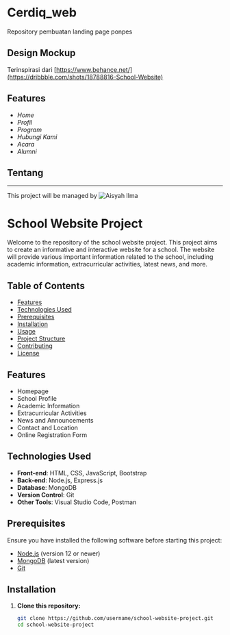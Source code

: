 # Cerdiq_web
Repository pembuatan landing page ponpes
## Design Mockup
Terinspirasi dari [https://www.behance.net/](https://dribbble.com/shots/18788816-School-Website)
## Features
- *Home*
- *Profil*
- *Program*
- *Hubungi Kami*
- *Acara*
- *Alumni*

## Tentang
___
This project will be managed by ![Aisyah Ilma](https://github.com/aisyahilma)

# School Website Project

Welcome to the repository of the school website project. This project aims to create an informative and interactive website for a school. The website will provide various important information related to the school, including academic information, extracurricular activities, latest news, and more.

## Table of Contents

- [Features](#features)
- [Technologies Used](#technologies-used)
- [Prerequisites](#prerequisites)
- [Installation](#installation)
- [Usage](#usage)
- [Project Structure](#project-structure)
- [Contributing](#contributing)
- [License](#license)

## Features

- Homepage
- School Profile
- Academic Information
- Extracurricular Activities
- News and Announcements
- Contact and Location
- Online Registration Form

## Technologies Used

- **Front-end**: HTML, CSS, JavaScript, Bootstrap
- **Back-end**: Node.js, Express.js
- **Database**: MongoDB
- **Version Control**: Git
- **Other Tools**: Visual Studio Code, Postman

## Prerequisites

Ensure you have installed the following software before starting this project:

- [Node.js](https://nodejs.org/) (version 12 or newer)
- [MongoDB](https://www.mongodb.com/) (latest version)
- [Git](https://git-scm.com/)

## Installation

1. **Clone this repository:**
   ```bash
   git clone https://github.com/username/school-website-project.git
   cd school-website-project
